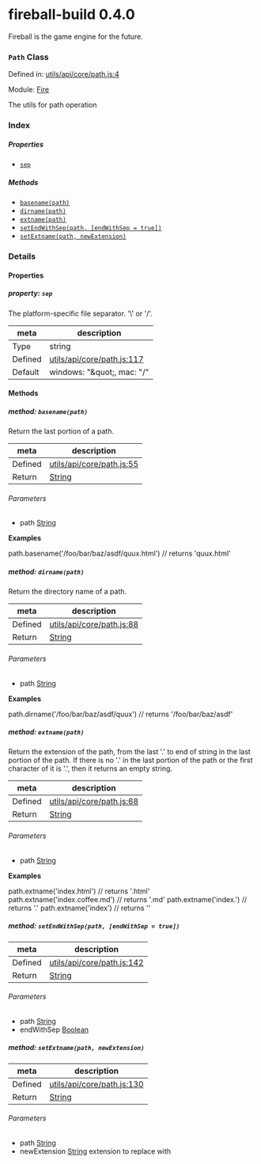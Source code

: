 
# fireball-build 0.4.0

Fireball is the game engine for the future.

### `Path` Class


Defined in: [utils/api/core/path.js:4](../files/utils/api/core/path.js.js)

Module: [Fire](../modules/Fire.md)




The utils for path operation

### Index

##### Properties

  - [`sep`](#property-sep)



##### Methods

  - [`basename(path)`](#method-basenamepath)
  - [`dirname(path)`](#method-dirnamepath)
  - [`extname(path)`](#method-extnamepath)
  - [`setEndWithSep(path, [endWithSep = true])`](#method-setendwithseppath-endwithseptrue)
  - [`setExtname(path, newExtension)`](#method-setextnamepath-newextension)





### Details


#### Properties



##### property: `sep`

The platform-specific file separator. '\\' or '/'.

| meta | description |
|------|-------------|
| Type | string |
| Defined | [utils/api/core/path.js:117](../files/utils_api_core_path.js.md#l117) |
| Default    | windows: &quot;\&quot;, mac: &quot;/&quot; |






<!-- Method Block -->
#### Methods


##### method: `basename(path)`

Return the last portion of a path.

| meta | description |
|------|-------------|
| Defined | [utils/api/core/path.js:55](../files/utils_api_core_path.js.md#l55) |
| Return 		 | <a href="https://developer.mozilla.org/en/JavaScript/Reference/Global_Objects/String" class="crosslink external" target="_blank">String</a> 

###### Parameters
- path <a href="https://developer.mozilla.org/en/JavaScript/Reference/Global_Objects/String" class="crosslink external" target="_blank">String</a>  

**Examples**

   path.basename('/foo/bar/baz/asdf/quux.html')    // returns 'quux.html'

##### method: `dirname(path)`

Return the directory name of a path.

| meta | description |
|------|-------------|
| Defined | [utils/api/core/path.js:88](../files/utils_api_core_path.js.md#l88) |
| Return 		 | <a href="https://developer.mozilla.org/en/JavaScript/Reference/Global_Objects/String" class="crosslink external" target="_blank">String</a> 

###### Parameters
- path <a href="https://developer.mozilla.org/en/JavaScript/Reference/Global_Objects/String" class="crosslink external" target="_blank">String</a>  

**Examples**

path.dirname('/foo/bar/baz/asdf/quux') // returns '/foo/bar/baz/asdf'

##### method: `extname(path)`

Return the extension of the path, from the last '.' to end of string in the last portion of the path.
If there is no '.' in the last portion of the path or the first character of it is '.',
then it returns an empty string.

| meta | description |
|------|-------------|
| Defined | [utils/api/core/path.js:68](../files/utils_api_core_path.js.md#l68) |
| Return 		 | <a href="https://developer.mozilla.org/en/JavaScript/Reference/Global_Objects/String" class="crosslink external" target="_blank">String</a> 

###### Parameters
- path <a href="https://developer.mozilla.org/en/JavaScript/Reference/Global_Objects/String" class="crosslink external" target="_blank">String</a>  

**Examples**

path.extname('index.html')      // returns '.html'
path.extname('index.coffee.md') // returns '.md'
path.extname('index.')          // returns '.'
path.extname('index')           // returns ''

##### method: `setEndWithSep(path, [endWithSep = true])`



| meta | description |
|------|-------------|
| Defined | [utils/api/core/path.js:142](../files/utils_api_core_path.js.md#l142) |
| Return 		 | <a href="https://developer.mozilla.org/en/JavaScript/Reference/Global_Objects/String" class="crosslink external" target="_blank">String</a> 

###### Parameters
- path <a href="https://developer.mozilla.org/en/JavaScript/Reference/Global_Objects/String" class="crosslink external" target="_blank">String</a>  
- endWithSep  <a href="https://developer.mozilla.org/en/JavaScript/Reference/Global_Objects/Boolean" class="crosslink external" target="_blank">Boolean</a>  


##### method: `setExtname(path, newExtension)`



| meta | description |
|------|-------------|
| Defined | [utils/api/core/path.js:130](../files/utils_api_core_path.js.md#l130) |
| Return 		 | <a href="https://developer.mozilla.org/en/JavaScript/Reference/Global_Objects/String" class="crosslink external" target="_blank">String</a> 

###### Parameters
- path <a href="https://developer.mozilla.org/en/JavaScript/Reference/Global_Objects/String" class="crosslink external" target="_blank">String</a>  
- newExtension <a href="https://developer.mozilla.org/en/JavaScript/Reference/Global_Objects/String" class="crosslink external" target="_blank">String</a> extension to replace with




